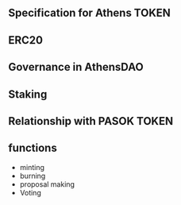 ## Specification for Athens TOKEN



## ERC20




## Governance in AthensDAO




## Staking





## Relationship with PASOK TOKEN






## functions

* minting
* burning
* proposal making
* Voting
